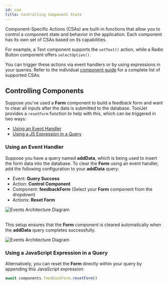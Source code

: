 ```yaml
---
id: csa
title: Controlling Component State
---
```


Component-Specific Actions (CSAs) are built-in functions that allow you to control a component state and behavior in the application. Each component has its own set of CSAs based on its capabilities. 

For example, a Text component supports the `setText()` action, while a Radio Button component offers `selectOption()`. 

You can trigger these actions via event handlers or by using expressions in your queries. Refer to the individual [component guide](#) for a complete list of supported CSAs.

## Controlling Components

Suppose you've used a **Form** component to build a feedback form and want to clear all inputs after the data is submitted to the database. ToolJet provides a `resetForm` function to help with this, which can be triggered in two ways:
- [Using an Event Handler](#using-an-event-handler)
- [Using a JS Expression in a Query](#using-a-javascript-expression-in-a-query)

### Using an Event Handler

Suppose you have a query named **addData**, which is being used to insert the form data into the database. To clear the **Form** using an event handler, add the following configuration to your **addData** query:
- Event: **Query Success**
- Action: **Control Component**
- Component: **feedbackForm** (Select your **Form** component from the dropdown)
- Actions: **Reset Form**

<img className="screenshot-full img-full" src="/img/app-builder/events/csa/resetForm.png" alt="Events Architecture Diagram"/> <br/><br/>

This setup ensures that the **Form** component is cleared automatically when the **addData** query completes successfully.

<img className="screenshot-full img-full" src="/img/app-builder/events/csa/csa-dig.png" alt="Events Architecture Diagram"/>

### Using a JavaScript Expression in a Query

Alternatively, you can reset the **Form** directly within your query by appending this JavaScript expression:

```js
await components.feedbackForm.resetForm()
```
